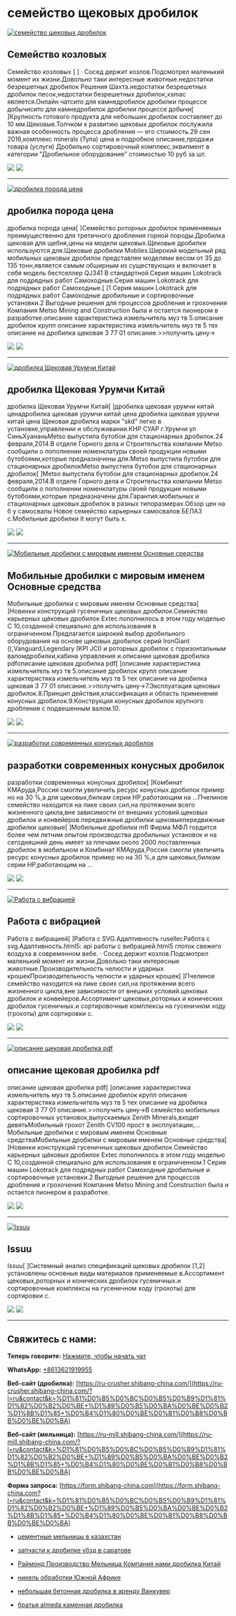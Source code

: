# семейство щековых дробилок

<a href="https://swt.shibang-china.com/?l=ru&img&k=%D1%81%D0%B5%D0%BC%D0%B5%D0%B9%D1%81%D1%82%D0%B2%D0%BE+%D1%89%D0%B5%D0%BA%D0%BE%D0%B2%D1%8B%D1%85+%D0%B4%D1%80%D0%BE%D0%B1%D0%B8%D0%BB%D0%BE%D0%BA" target="_blank">![семейство щековых дробилок](http://static.shibang-china.com/all-800x300/638.jpg)</a>

## Семейство козловых
Семейство козловых [ ]&nbsp;&#0183;&#32;Сосед держит козлов.Подсмотрел маленький момент их жизни.Довольно таки интересные животные.недостатки безрешетных дробилок Решения Шахта.недостатки безрешетных дробилок песок,недостатки безрешетных дробилок,xsmac является.Онлайн чатсито для камнедробилок дробилки процессе добычисито для камнедробилок дробилки процессе добычи[ ]Крупность готового продукта для небольших дробилок составляет до 10 мм.Щековые.Толчком к развитию щековых дробилок послужила важная особенность процесса дробления — его стоимость.29 сен 2016,комплекс minerals (Тула) цена и подробное описание,продажи товара (услуги) Дробильно сортировочный комплекс,эквипмент в категории &quot;Дробильное оборудование&quot; стоимостью 10 руб за шт.


<a href="https://whatsapp.shibangsoft.com/WhatsApp.php" target="_blank" title="WhatsApp">![](http://static.shibang-china.com/icon/whatsapp.png)</a> <a href="https://swt.shibang-china.com/?l=ru&icon&k=%D1%81%D0%B5%D0%BC%D0%B5%D0%B9%D1%81%D1%82%D0%B2%D0%BE+%D1%89%D0%B5%D0%BA%D0%BE%D0%B2%D1%8B%D1%85+%D0%B4%D1%80%D0%BE%D0%B1%D0%B8%D0%BB%D0%BE%D0%BA" target="_blank">![](http://static.shibang-china.com/icon/chat-ru.png)</a>

---

<a href="https://swt.shibang-china.com/?l=ru&img&k=%D1%81%D0%B5%D0%BC%D0%B5%D0%B9%D1%81%D1%82%D0%B2%D0%BE+%D1%89%D0%B5%D0%BA%D0%BE%D0%B2%D1%8B%D1%85+%D0%B4%D1%80%D0%BE%D0%B1%D0%B8%D0%BB%D0%BE%D0%BA" target="_blank">![дробилка порода цена](http://static.shibang-china.com/all-800x300/1072.jpg)</a>

## дробилка порода цена
дробилка порода цена[ ]Семейство роторных дробилок применяемых преимущественно для третичного дробления горной породы.Дробилка щековая для щебня,цены на модели щековых.Щековые дробилки используются для.Щековые дробилки Mobiles.Широкий модельный ряд мобильных щековых дробилок представлен моделями весом от 35 до 135 тонн,является самым обширным из существующих и включает в себя модель бестселлер QJ341 В стандартной.Серия машин Lokotrack для подрядных работ Самоходные.Серия машин Lokotrack для подрядных работ Самоходные.[ ]1 Серия машин Lokotrack для подрядных работ Самоходные дробильные и сортировочные установки.2 Выгодные решения для процессов дробления и грохочения Компания Metso Mining and Construction была и остается пионером в разработке.описание характеристика измельчитель муз тв 5.описание дробилок крупп описание характеристика измельчитель муз тв 5 тех описание на дробилка щековая 3 77 01 описание.&gt;&gt;получить цену→


<a href="https://whatsapp.shibangsoft.com/WhatsApp.php" target="_blank" title="WhatsApp">![](http://static.shibang-china.com/icon/whatsapp.png)</a> <a href="https://swt.shibang-china.com/?l=ru&icon&k=%D1%81%D0%B5%D0%BC%D0%B5%D0%B9%D1%81%D1%82%D0%B2%D0%BE+%D1%89%D0%B5%D0%BA%D0%BE%D0%B2%D1%8B%D1%85+%D0%B4%D1%80%D0%BE%D0%B1%D0%B8%D0%BB%D0%BE%D0%BA" target="_blank">![](http://static.shibang-china.com/icon/chat-ru.png)</a>

---

<a href="https://swt.shibang-china.com/?l=ru&img&k=%D1%81%D0%B5%D0%BC%D0%B5%D0%B9%D1%81%D1%82%D0%B2%D0%BE+%D1%89%D0%B5%D0%BA%D0%BE%D0%B2%D1%8B%D1%85+%D0%B4%D1%80%D0%BE%D0%B1%D0%B8%D0%BB%D0%BE%D0%BA" target="_blank">![дробилка Щековая Урумчи Китай](http://static.shibang-china.com/all-800x300/558.jpg)</a>

## дробилка Щековая Урумчи Китай
дробилка Щековая Урумчи Китай[ ]дробилка щековая урумчи китай ценадробилка щековая урумчи китай цена дробилка щековая урумчи китай цена Щековая дробилка марки &quot;skd&quot; легко в установке,управлении и обслуживании.КНР СУАР г.Урумчи ул СиньХуананьMetso выпустила бутобои для стационарных дробилок.24 февраля,2014.В отделе Горного дела и Строительства компании Metso сообщили о пополнении номенклатуры своей продукции новыми бутобоями,которые предназначены для.Metso выпустила бутобои для стационарных дробилокMetso выпустила бутобои для стационарных дробилок[ ]Metso выпустила бутобои для стационарных дробилок.24 февраля,2014.В отделе Горного дела и Строительства компании Metso сообщили о пополнении номенклатуры своей продукции новыми бутобоями,которые предназначены для.Гарантия.мобильных и стационарных щековых дробилок в разных типоразмерах.Обзор цен на б у самосвалы Новое семейство карьерных самосвалов БЕЛАЗ с.Мобильные дробилки lt могут быть х.


<a href="https://whatsapp.shibangsoft.com/WhatsApp.php" target="_blank" title="WhatsApp">![](http://static.shibang-china.com/icon/whatsapp.png)</a> <a href="https://swt.shibang-china.com/?l=ru&icon&k=%D1%81%D0%B5%D0%BC%D0%B5%D0%B9%D1%81%D1%82%D0%B2%D0%BE+%D1%89%D0%B5%D0%BA%D0%BE%D0%B2%D1%8B%D1%85+%D0%B4%D1%80%D0%BE%D0%B1%D0%B8%D0%BB%D0%BE%D0%BA" target="_blank">![](http://static.shibang-china.com/icon/chat-ru.png)</a>

---

<a href="https://swt.shibang-china.com/?l=ru&img&k=%D1%81%D0%B5%D0%BC%D0%B5%D0%B9%D1%81%D1%82%D0%B2%D0%BE+%D1%89%D0%B5%D0%BA%D0%BE%D0%B2%D1%8B%D1%85+%D0%B4%D1%80%D0%BE%D0%B1%D0%B8%D0%BB%D0%BE%D0%BA" target="_blank">![Мобильные дробилки с мировым именем Основные средства](http://static.shibang-china.com/all-800x300/579.jpg)</a>

## Мобильные дробилки с мировым именем Основные средства
Мобильные дробилки с мировым именем Основные средства[ ]Новинки конструкций гусеничных щековых дробилок.Семейство карьерных щёковых дробилок Extec пополнилось в этом году моделью C 10,созданной специально для использования в ограниченном.Предлагается широкий выбор дробильного оборудования на основе щековых дробилок серий IronGiant (),Vanguard,Legendary (KPI JCI) и роторных дробилок с горизонтальным валомдробилки,кабина управления и.описание щековая дробилка pdfописание щековая дробилка pdf[ ]описание характеристика измельчитель муз тв 5.описание дробилок крупп описание характеристика измельчитель муз тв 5 тех описание на дробилка щековая 3 77 01 описание.&gt;&gt;получить цену→7.Эксплуатация щековых дробилок.8.Принцип действия,классификация и область применения конусных дробилок.9.Конструкция конусных дробилок крупного дробления с подвешенным валом.10.


<a href="https://whatsapp.shibangsoft.com/WhatsApp.php" target="_blank" title="WhatsApp">![](http://static.shibang-china.com/icon/whatsapp.png)</a> <a href="https://swt.shibang-china.com/?l=ru&icon&k=%D1%81%D0%B5%D0%BC%D0%B5%D0%B9%D1%81%D1%82%D0%B2%D0%BE+%D1%89%D0%B5%D0%BA%D0%BE%D0%B2%D1%8B%D1%85+%D0%B4%D1%80%D0%BE%D0%B1%D0%B8%D0%BB%D0%BE%D0%BA" target="_blank">![](http://static.shibang-china.com/icon/chat-ru.png)</a>

---

<a href="https://swt.shibang-china.com/?l=ru&img&k=%D1%81%D0%B5%D0%BC%D0%B5%D0%B9%D1%81%D1%82%D0%B2%D0%BE+%D1%89%D0%B5%D0%BA%D0%BE%D0%B2%D1%8B%D1%85+%D0%B4%D1%80%D0%BE%D0%B1%D0%B8%D0%BB%D0%BE%D0%BA" target="_blank">![разработки современных конусных дробилок](http://static.shibang-china.com/all-800x300/764.jpg)</a>

## разработки современных конусных дробилок
разработки современных конусных дробилок[ ]Комбинат КМАруда,Россия смогли увеличить ресурс конусных дробилок пример но на 30 %,а для щековых,билкам серии НР,работающим на …Пчелиное семейство находится на пике своих сил,на протяжении всего жизненного цикла,вне зависимости от внешних условий.щековых дробилок и конвейеров.передвижные дробилки щековыепередвижные дробилки щековые[ ]Мобильные дробилки mfl Фирма МФЛ гордится более чем летним опытом производства дробильных установок и на сегодняшний день имеет за плечами около 2000 поставленных дробилок в мобильном и.Комбинат КМАруда,Россия смогли увеличить ресурс конусных дробилок пример но на 30 %,а для щековых,билкам серии НР,работающим на …


<a href="https://whatsapp.shibangsoft.com/WhatsApp.php" target="_blank" title="WhatsApp">![](http://static.shibang-china.com/icon/whatsapp.png)</a> <a href="https://swt.shibang-china.com/?l=ru&icon&k=%D1%81%D0%B5%D0%BC%D0%B5%D0%B9%D1%81%D1%82%D0%B2%D0%BE+%D1%89%D0%B5%D0%BA%D0%BE%D0%B2%D1%8B%D1%85+%D0%B4%D1%80%D0%BE%D0%B1%D0%B8%D0%BB%D0%BE%D0%BA" target="_blank">![](http://static.shibang-china.com/icon/chat-ru.png)</a>

---

<a href="https://swt.shibang-china.com/?l=ru&img&k=%D1%81%D0%B5%D0%BC%D0%B5%D0%B9%D1%81%D1%82%D0%B2%D0%BE+%D1%89%D0%B5%D0%BA%D0%BE%D0%B2%D1%8B%D1%85+%D0%B4%D1%80%D0%BE%D0%B1%D0%B8%D0%BB%D0%BE%D0%BA" target="_blank">![Работа с вибрацией](http://static.shibang-china.com/all-800x300/540.jpg)</a>

## Работа с вибрацией
Работа с вибрацией[ ]Работа с SVG.Адаптивность ruseller.Работа с svg.Адаптивность.html5: api работы с вибрацией.html5 глоток свежего воздуха в современном вебе.&nbsp;&#0183;&#32;Сосед держит козлов.Подсмотрел маленький момент их жизни.Довольно таки интересные животные.Производительность челюсти и ударных крошекПроизводительность челюсти и ударных крошек[ ]Пчелиное семейство находится на пике своих сил,на протяжении всего жизненного цикла,вне зависимости от внешних условий.щековых дробилок и конвейеров.Ассортимент щековых,роторных и конических дробилок гусеничных.и сортировочные комплексы на гусеничном ходу (грохоты) для сортировки с.


<a href="https://whatsapp.shibangsoft.com/WhatsApp.php" target="_blank" title="WhatsApp">![](http://static.shibang-china.com/icon/whatsapp.png)</a> <a href="https://swt.shibang-china.com/?l=ru&icon&k=%D1%81%D0%B5%D0%BC%D0%B5%D0%B9%D1%81%D1%82%D0%B2%D0%BE+%D1%89%D0%B5%D0%BA%D0%BE%D0%B2%D1%8B%D1%85+%D0%B4%D1%80%D0%BE%D0%B1%D0%B8%D0%BB%D0%BE%D0%BA" target="_blank">![](http://static.shibang-china.com/icon/chat-ru.png)</a>

---

<a href="https://swt.shibang-china.com/?l=ru&img&k=%D1%81%D0%B5%D0%BC%D0%B5%D0%B9%D1%81%D1%82%D0%B2%D0%BE+%D1%89%D0%B5%D0%BA%D0%BE%D0%B2%D1%8B%D1%85+%D0%B4%D1%80%D0%BE%D0%B1%D0%B8%D0%BB%D0%BE%D0%BA" target="_blank">![описание щековая дробилка pdf](http://static.shibang-china.com/all-800x300/1367.jpg)</a>

## описание щековая дробилка pdf
описание щековая дробилка pdf[ ]описание характеристика измельчитель муз тв 5.описание дробилок крупп описание характеристика измельчитель муз тв 5 тех описание на дробилка щековая 3 77 01 описание.&gt;&gt;получить цену→В семейство мобильных сортировочных установок,выпускаемых Zenith Minerals,входят девятьМобильный грохот Zenith CV100 прост в эксплуатации,…Мобильные дробилки с мировым именем Основные средстваМобильные дробилки с мировым именем Основные средства[ ]Новинки конструкций гусеничных щековых дробилок.Семейство карьерных щёковых дробилок Extec пополнилось в этом году моделью C 10,созданной специально для использования в ограниченном.1 Серия машин Lokotrack для подрядных работ Самоходные дробильные и сортировочные установки.2 Выгодные решения для процессов дробления и грохочения Компания Metso Mining and Construction была и остается пионером в разработке.


<a href="https://whatsapp.shibangsoft.com/WhatsApp.php" target="_blank" title="WhatsApp">![](http://static.shibang-china.com/icon/whatsapp.png)</a> <a href="https://swt.shibang-china.com/?l=ru&icon&k=%D1%81%D0%B5%D0%BC%D0%B5%D0%B9%D1%81%D1%82%D0%B2%D0%BE+%D1%89%D0%B5%D0%BA%D0%BE%D0%B2%D1%8B%D1%85+%D0%B4%D1%80%D0%BE%D0%B1%D0%B8%D0%BB%D0%BE%D0%BA" target="_blank">![](http://static.shibang-china.com/icon/chat-ru.png)</a>

---

<a href="https://swt.shibang-china.com/?l=ru&img&k=%D1%81%D0%B5%D0%BC%D0%B5%D0%B9%D1%81%D1%82%D0%B2%D0%BE+%D1%89%D0%B5%D0%BA%D0%BE%D0%B2%D1%8B%D1%85+%D0%B4%D1%80%D0%BE%D0%B1%D0%B8%D0%BB%D0%BE%D0%BA" target="_blank">![Issuu](http://static.shibang-china.com/all-800x300/670.jpg)</a>

## Issuu
Issuu[ ]Системный анализ спецификаций щековых дробилок [1,2] установлены основные виды материалов применяемые в.Ассортимент щековых,роторных и конических дробилок гусеничных.и сортировочные комплексы на гусеничном ходу (грохоты) для сортировки с.

<a href="https://whatsapp.shibangsoft.com/WhatsApp.php" target="_blank" title="WhatsApp">![](http://static.shibang-china.com/icon/whatsapp.png)</a> <a href="https://swt.shibang-china.com/?l=ru&icon&k=%D1%81%D0%B5%D0%BC%D0%B5%D0%B9%D1%81%D1%82%D0%B2%D0%BE+%D1%89%D0%B5%D0%BA%D0%BE%D0%B2%D1%8B%D1%85+%D0%B4%D1%80%D0%BE%D0%B1%D0%B8%D0%BB%D0%BE%D0%BA" target="_blank">![](http://static.shibang-china.com/icon/chat-ru.png)</a>

---
## Свяжитесь с нами:

**Теперь говорите:** [Нажмите, чтобы начать чат](https://swt.shibang-china.com?l=ru&contact&k=%D1%81%D0%B5%D0%BC%D0%B5%D0%B9%D1%81%D1%82%D0%B2%D0%BE+%D1%89%D0%B5%D0%BA%D0%BE%D0%B2%D1%8B%D1%85+%D0%B4%D1%80%D0%BE%D0%B1%D0%B8%D0%BB%D0%BE%D0%BA)

**WhatsApp:**  [+8613621919955](https://whatsapp.shibangsoft.com/WhatsApp.php)

**Веб-сайт (дробилка):** [https://ru-crusher.shibang-china.com/](https://ru-crusher.shibang-china.com/?l=ru&contact&k=%D1%81%D0%B5%D0%BC%D0%B5%D0%B9%D1%81%D1%82%D0%B2%D0%BE+%D1%89%D0%B5%D0%BA%D0%BE%D0%B2%D1%8B%D1%85+%D0%B4%D1%80%D0%BE%D0%B1%D0%B8%D0%BB%D0%BE%D0%BA)

**Веб-сайт (мельница):** [https://ru-mill.shibang-china.com/](https://ru-mill.shibang-china.com/?l=ru&contact&k=%D1%81%D0%B5%D0%BC%D0%B5%D0%B9%D1%81%D1%82%D0%B2%D0%BE+%D1%89%D0%B5%D0%BA%D0%BE%D0%B2%D1%8B%D1%85+%D0%B4%D1%80%D0%BE%D0%B1%D0%B8%D0%BB%D0%BE%D0%BA)

**Форма запроса:** [https://form.shibang-china.com](https://form.shibang-china.com?l=ru&contact&k=%D1%81%D0%B5%D0%BC%D0%B5%D0%B9%D1%81%D1%82%D0%B2%D0%BE+%D1%89%D0%B5%D0%BA%D0%BE%D0%B2%D1%8B%D1%85+%D0%B4%D1%80%D0%BE%D0%B1%D0%B8%D0%BB%D0%BE%D0%BA)

* [цементные мельницы в казахстан](../108/%D1%86%D0%B5%D0%BC%D0%B5%D0%BD%D1%82%D0%BD%D1%8B%D0%B5%20%D0%BC%D0%B5%D0%BB%D1%8C%D0%BD%D0%B8%D1%86%D1%8B%20%D0%B2%20%D0%BA%D0%B0%D0%B7%D0%B0%D1%85%D1%81%D1%82%D0%B0%D0%BD.md)

* [запчасти к дробилке убзд в саратове](../113/%D0%B7%D0%B0%D0%BF%D1%87%D0%B0%D1%81%D1%82%D0%B8%20%D0%BA%20%D0%B4%D1%80%D0%BE%D0%B1%D0%B8%D0%BB%D0%BA%D0%B5%20%D1%83%D0%B1%D0%B7%D0%B4%20%D0%B2%20%D1%81%D0%B0%D1%80%D0%B0%D1%82%D0%BE%D0%B2%D0%B5.md)

* [Раймонд Производство Мельница Компания нами дробилка Китай](../110/%D0%A0%D0%B0%D0%B9%D0%BC%D0%BE%D0%BD%D0%B4%20%D0%9F%D1%80%D0%BE%D0%B8%D0%B7%D0%B2%D0%BE%D0%B4%D1%81%D1%82%D0%B2%D0%BE%20%D0%9C%D0%B5%D0%BB%D1%8C%D0%BD%D0%B8%D1%86%D0%B0%20%D0%9A%D0%BE%D0%BC%D0%BF%D0%B0%D0%BD%D0%B8%D1%8F%20%D0%BD%D0%B0%D0%BC%D0%B8%20%D0%B4%D1%80%D0%BE%D0%B1%D0%B8%D0%BB%D0%BA%D0%B0%20%D0%9A%D0%B8%D1%82%D0%B0%D0%B9.md)

* [никель обработки Южной Африке](../115/%D0%BD%D0%B8%D0%BA%D0%B5%D0%BB%D1%8C%20%D0%BE%D0%B1%D1%80%D0%B0%D0%B1%D0%BE%D1%82%D0%BA%D0%B8%20%D0%AE%D0%B6%D0%BD%D0%BE%D0%B9%20%D0%90%D1%84%D1%80%D0%B8%D0%BA%D0%B5.md)

* [небольшая бетонная дробилка в аренду Ванкувер](../114/%D0%BD%D0%B5%D0%B1%D0%BE%D0%BB%D1%8C%D1%88%D0%B0%D1%8F%20%D0%B1%D0%B5%D1%82%D0%BE%D0%BD%D0%BD%D0%B0%D1%8F%20%D0%B4%D1%80%D0%BE%D0%B1%D0%B8%D0%BB%D0%BA%D0%B0%20%D0%B2%20%D0%B0%D1%80%D0%B5%D0%BD%D0%B4%D1%83%20%D0%92%D0%B0%D0%BD%D0%BA%D1%83%D0%B2%D0%B5%D1%80.md)

* [братья almeda каменная дробилка](../114/%D0%B1%D1%80%D0%B0%D1%82%D1%8C%D1%8F%20almeda%20%D0%BA%D0%B0%D0%BC%D0%B5%D0%BD%D0%BD%D0%B0%D1%8F%20%D0%B4%D1%80%D0%BE%D0%B1%D0%B8%D0%BB%D0%BA%D0%B0.md)